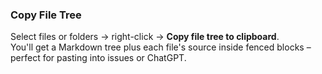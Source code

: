 ### Copy File Tree
 
Select files or folders → right-click → **Copy file tree to clipboard**.  
You'll get a Markdown tree plus each file's source inside fenced blocks – perfect for pasting into issues or ChatGPT. 
